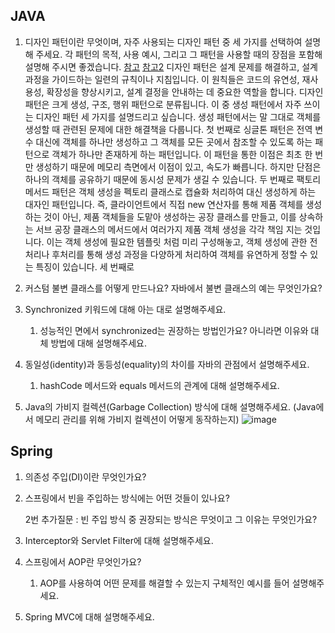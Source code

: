 ## JAVA
1. 디자인 패턴이란 무엇이며, 자주 사용되는 디자인 패턴 중 세 가지를 선택하여 설명해 주세요. 각 패턴의 목적, 사용 예시, 그리고 그 패턴을 사용할 때의 장점을 포함해 설명해 주시면 좋겠습니다.
[참고](https://catsbi.oopy.io/344dbe7b-9774-48fc-9c95-b554e9c1c4bc)
[참고2](https://oobwrite.com/entry/%EB%94%94%EC%9E%90%EC%9D%B8-%ED%8C%A8%ED%84%B4Design-Pattern-%EC%B4%9D%EC%A0%95%EB%A6%AC-23%EA%B0%80%EC%A7%80-%EB%94%94%EC%9E%90%EC%9D%B8-%ED%8C%A8%ED%84%B4-%EC%A0%95%EC%9D%98-%EC%A2%85%EB%A5%98-%EC%9E%A5%EB%8B%A8%EC%A0%90)
디자인 패턴은 설계 문제를 해결하고, 설계 과정을 가이드하는 일련의 규칙이나 지침입니다.  이 원칙들은 코드의 유연성, 재사용성, 확장성을 향상시키고, 설계 결정을 안내하는 데 중요한 역할을 합니다.
디자인 패턴은 크게 생성, 구조, 행위 패턴으로 분류됩니다. 이 중 생성 패턴에서 자주 쓰이는 디자인 패턴 세 가지를 설명드리고 싶습니다.
생성 패턴에서는 말 그대로 객체를 생성할 때 관련된 문제에 대한 해결책을 다룹니다.
첫 번째로 싱글톤 패턴은 전역 변수 대신에 객체를 하나만 생성하고 그 객체를 모든 곳에서 참조할 수 있도록 하는 패턴으로 객체가 하나만 존재하게 하는 패턴입니다.
이 패턴을 통한 이점은 최초 한 번만 생성하기 때문에 메모리 측면에서 이점이 있고, 속도가 빠릅니다. 하지만 단점은 하나의 객체를 공유하기 때문에 동시성 문제가 생길 수 있습니다.
두 번째로 팩토리 메서드 패턴은 객체 생성을 펙토리 클래스로 캡슐화 처리하여 대신 생성하게 하는 대자인 패턴입니다.
즉, 클라이언트에서 직접 new 연산자를 통해 제품 객체를 생성하는 것이 아닌, 제품 객체들을 도맡아 생성하는 공장 클래스를 만들고, 이를 상속하는 서브 공장 클래스의 메서드에서 여러가지 제품 객체 생성을 각각 책임 지는 것입니다.
이는 객체 생성에 필요한 템플릿 처럼 미리 구성해놓고, 객체 생성에 관한 전처리나 후처리를 통해 생성 과정을 다양하게 처리하여 객체를 유연하게 정할 수 있는 특징이 있습니다.
세 번째로 



3. 커스텀 불변 클래스를 어떻게 만드나요? 자바에서 불변 클래스의 예는 무엇인가요?
4. Synchronized 키워드에 대해 아는 대로 설명해주세요.
    1. 성능적인 면에서 synchronized는 권장하는 방법인가요? 아니라면 이유와 대체 방법에 대해 설명해주세요.
5. 동일성(identity)과 동등성(equality)의 차이를 자바의 관점에서 설명해주세요.
    1. hashCode 메서드와 equals 메서드의 관계에 대해 설명해주세요.
6. Java의 가비지 컬렉션(Garbage Collection) 방식에 대해 설명해주세요. (Java에서 메모리 관리를 위해 가비지 컬렉션이 어떻게 동작하는지)
![image](https://github.com/user-attachments/assets/6e071afa-3cf3-4b02-8990-d8a09556ec20)

## Spring
1. 의존성 주입(DI)이란 무엇인가요?
2. 스프링에서 빈을 주입하는 방식에는 어떤 것들이 있나요?
    
    2번 추가질문 : 빈 주입 방식 중 권장되는 방식은 무엇이고 그 이유는 무엇인가요?
    
3. Interceptor와 Servlet Filter에 대해 설명해주세요.
4. 스프링에서 AOP란 무엇인가요?
    1. AOP를 사용하여 어떤 문제를 해결할 수 있는지 구체적인 예시를 들어 설명해주세요.
5. Spring MVC에 대해 설명해주세요.
